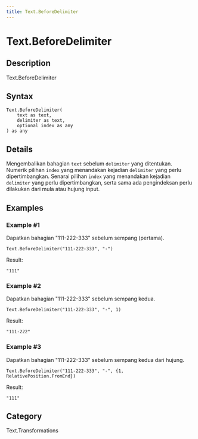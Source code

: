 ```yaml
---
title: Text.BeforeDelimiter
---
```


# Text.BeforeDelimiter


## Description

Text.BeforeDelimiter


## Syntax

```powerquery
Text.BeforeDelimiter(
    text as text,
    delimiter as text,
    optional index as any
) as any
```


## Details

Mengembalikan bahagian <code>text</code> sebelum <code>delimiter</code> yang ditentukan.    Numerik pilihan <code>index</code> yang menandakan kejadian <code>delimiter</code> yang perlu dipertimbangkan.    Senarai pilihan <code>index</code> yang menandakan kejadian <code>delimiter</code> yang perlu dipertimbangkan, serta sama ada pengindeksan perlu dilakukan dari mula atau hujung input.


## Examples

### Example #1 
Dapatkan bahagian &#34;111-222-333&#34; sebelum sempang (pertama).
```powerquery
Text.BeforeDelimiter("111-222-333", "-")
```

Result: 
```powerquery
"111"
```


### Example #2 
Dapatkan bahagian &#34;111-222-333&#34; sebelum sempang kedua.
```powerquery
Text.BeforeDelimiter("111-222-333", "-", 1)
```

Result: 
```powerquery
"111-222"
```


### Example #3 
Dapatkan bahagian &#34;111-222-333&#34; sebelum sempang kedua dari hujung.
```powerquery
Text.BeforeDelimiter("111-222-333", "-", {1, RelativePosition.FromEnd})
```

Result: 
```powerquery
"111"
```




## Category
Text.Transformations
